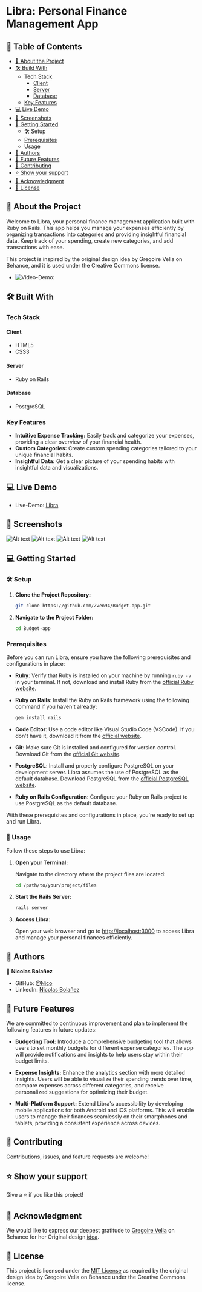 # Libra: Personal Finance Management App

## 📗 Table of Contents


- [📖 About the Project](#about-project)
- [🛠 Build With](#build-with)
   - [Tech Stack](#tech-stack)
      - [Client](#client)
      - [Server](#server)
      - [Database](#database)
   - [Key Features](#key-features)
- [💻 Live Demo](#live-demo)
- [📸 Screenshots](#screenshots)
- [📖 Getting Started](#started)
  - [🛠 Setup](#setup)
  - [Prerequisites](#prerequisites)
  - [Usage](#usage)
- [👥 Authors](#authors)
- [🔭 Future Features](#future-features)
- [🤝 Contributing](#contributing)
- [⭐️ Show your support](#support)
- [🙏 Acknowledgment](#Acknowledgment)
- [📜 License](#license)

## 📖 About the Project <a name="about-project"></a>

Welcome to Libra, your personal finance management application built with Ruby on Rails. This app helps you manage your expenses efficiently by organizing transactions into categories and providing insightful financial data. Keep track of your spending, create new categories, and add transactions with ease.

This project is inspired by the original design idea by Gregoire Vella on Behance, and it is used under the Creative Commons license.

- ![Video-Demo:](https://www.loom.com/share/789a49dc0b5d4fcc8093730c40305029)

## 🛠 Built With <a name="built-with"></a>

### Tech Stack <a name="tech-stack"></a>

#### Client <a name="database"></a>
- HTML5
- CSS3

#### Server <a name="server"></a>
- Ruby on Rails

#### Database <a name="client"></a>
- PostgreSQL

### Key Features <a name="key-features"></a>

- **Intuitive Expense Tracking:** Easily track and categorize your expenses, providing a clear overview of your financial health.
- **Custom Categories:** Create custom spending categories tailored to your unique financial habits.
- **Insightful Data:** Get a clear picture of your spending habits with insightful data and visualizations.
  

## 💻 Live Demo  <a name="live-demo"></a>

- Live-Demo: [Libra](https://budget-app-fk5s.onrender.com/users/sign_in)

## 📸 Screenshots <a name="screenshots"></a>

![Alt text](https://github.com/Zven94/Budget-app/blob/dev/image.PNG)
![Alt text](https://github.com/Zven94/Budget-app/blob/dev/image-1.PNG)
![Alt text](https://github.com/Zven94/Budget-app/blob/dev/image-2.PNG)
![Alt text](https://github.com/Zven94/Budget-app/blob/dev/image-3.PNG)


## 💻 Getting Started  <a name="started"></a>

### 🛠 Setup <a name="setup"></a>

1. **Clone the Project Repository:**

   ```bash
   git clone https://github.com/Zven94/Budget-app.git
   ```
   
2. **Navigate to the Project Folder:**

   ```bash
   cd Budget-app
   ```

### Prerequisites <a name="prerequisites"></a>

Before you can run Libra, ensure you have the following prerequisites and configurations in place:

- **Ruby**: Verify that Ruby is installed on your machine by running `ruby -v` in your terminal. If not, download and install Ruby from the [official Ruby website](https://www.ruby-lang.org/en/documentation/installation/).

- **Ruby on Rails**: Install the Ruby on Rails framework using the following command if you haven't already:

  ```bash
  gem install rails
  ```

- **Code Editor**: Use a code editor like Visual Studio Code (VSCode). If you don't have it, download it from the [official website](https://code.visualstudio.com/).

- **Git**: Make sure Git is installed and configured for version control. Download Git from the [official Git website](https://git-scm.com/downloads).

- **PostgreSQL**: Install and properly configure PostgreSQL on your development server. Libra assumes the use of PostgreSQL as the default database. Download PostgreSQL from the [official PostgreSQL website](https://www.postgresql.org/download/).

- **Ruby on Rails Configuration**: Configure your Ruby on Rails project to use PostgreSQL as the default database.

With these prerequisites and configurations in place, you're ready to set up and run Libra.

### 📖 Usage <a name="usage"></a>

Follow these steps to use Libra:

1. **Open your Terminal:**

   Navigate to the directory where the project files are located:

   ```bash
   cd /path/to/your/project/files
   ```

2. **Start the Rails Server:**

   ```bash
   rails server
   ```

3. **Access Libra:**

   Open your web browser and go to [http://localhost:3000](http://localhost:3000) to access Libra and manage your personal finances efficiently.

## 👥 Authors <a name="authors"></a>

👤 **Nicolas Bolañez**
- GitHub: [@Nico](https://github.com/Zven94)
- LinkedIn: [Nicolas Bolañez](https://www.linkedin.com/in/nicolas-emiliano/)

## 🔭 Future Features <a name="future-features"></a>

We are committed to continuous improvement and plan to implement the following features in future updates:

- **Budgeting Tool:** Introduce a comprehensive budgeting tool that allows users to set monthly budgets for different expense categories. The app will provide notifications and insights to help users stay within their budget limits.

- **Expense Insights:** Enhance the analytics section with more detailed insights. Users will be able to visualize their spending trends over time, compare expenses across different categories, and receive personalized suggestions for optimizing their budget.

- **Multi-Platform Support:** Extend Libra's accessibility by developing mobile applications for both Android and iOS platforms. This will enable users to manage their finances seamlessly on their smartphones and tablets, providing a consistent experience across devices.

## 🤝 Contributing <a name="contributing"></a>

Contributions, issues, and feature requests are welcome!

## ⭐️ Show your support <a name="support"></a>

Give a ⭐️ if you like this project!

## 🙏 Acknowledgment <a name="Acknowledgment"></a>

We would like to express our deepest gratitude to [Gregoire Vella](https://www.behance.net/gregoirevella) on Behance for her Original design [idea](https://www.behance.net/gallery/19759151/Snapscan-iOs-design-and-branding?tracking_source=).

## 📜 License <a name="license"></a>

This project is licensed under the [MIT License](https://github.com/Zven94/Budget-app/blob/dev/LICENSE) as required by the original design idea by Gregoire Vella on Behance under the Creative Commons license.

